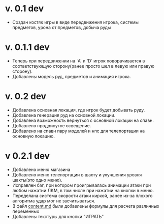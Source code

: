 # v. 0.1 dev
- Создан костяк игры в виде передвижения игрока, системы предметов, урона от предметов, добыча руды

# v. 0.1.1 dev
- Теперь при передвижении на 'A' и 'D' игрок поворачивается в соответствующую сторону(ранее просто шел в левую или правую сторону).
- Добавлены модель руд, предметов и анимация игрока.

# v. 0.2 dev
- Добавлена основная локация, где игрок будет добывать руду.
- Добавлена генерация руд на основной локации.
- Добавлена возможность вернуться с основной локации на спавн.
- Добавлено продвинутое освещение.
- Добавлено на спавн пару моделей и нпс для телепортации на основную локацию.

# v 0.2.1 dev
- Добавлено меню магазина
- Добавлено меню телепортации в шахту и улучшения уровня шахты(это одно меню).
- Исправлен баг, при котором проигрывалась анимации атаки при любом нажатии ЛКМ, в том числе при нажатии на кнопки в меню.
- Переделана система скорости атаки киркой, ранее из-за плохого алгоритма удар мог не засчитываться.
- В файл [content.md](https://github.com/KelsiF/Mine-Simulator/blob/main/content.md) были добавлены формулы для расчета различных переменных
- Добавлены текстуры для кнопки "ИГРАТЬ"

